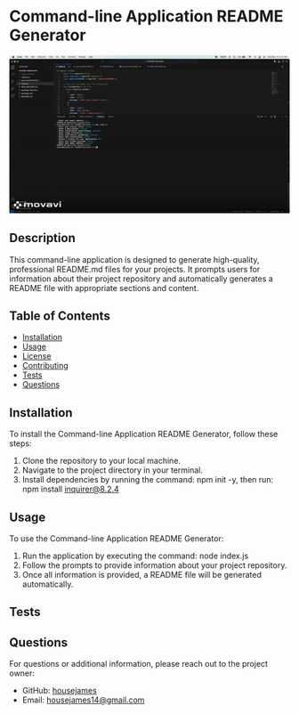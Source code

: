 # Command-line Application README Generator

![Screen Recording](./gif/ezgif-1-824555fb5b.gif)

## Description
This command-line application is designed to generate high-quality, professional README.md files for your projects. It prompts users for information about their project repository and automatically generates a README file with appropriate sections and content.

## Table of Contents
- [Installation](#installation)
- [Usage](#usage)
- [License](#license)
- [Contributing](#contributing)
- [Tests](#tests)
- [Questions](#questions)

## Installation
To install the Command-line Application README Generator, follow these steps:
1. Clone the repository to your local machine.
2. Navigate to the project directory in your terminal.
3. Install dependencies by running the command: npm init -y, then run: npm install inquirer@8.2.4

## Usage
To use the Command-line Application README Generator:
1. Run the application by executing the command: node index.js
2. Follow the prompts to provide information about your project repository.
3. Once all information is provided, a README file will be generated automatically.

## Tests

## Questions
For questions or additional information, please reach out to the project owner:
- GitHub: [housejames](https://github.com/housejames)
- Email: housejames14@gmail.com
